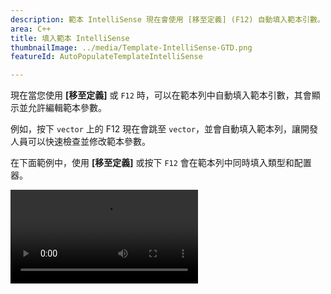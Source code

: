 ```yaml
---
description: 範本 IntelliSense 現在會使用 [移至定義] (F12) 自動填入範本引數。
area: C++
title: 填入範本 IntelliSense
thumbnailImage: ../media/Template-IntelliSense-GTD.png
featureId: AutoPopulateTemplateIntelliSense

---
```



現在當您使用 **[移至定義]** 或 `F12` 時，可以在範本列中自動填入範本引數，其會顯示並允許編輯範本參數。

例如，按下 `vector` 上的 F12 現在會跳至 `vector`，並會自動填入範本列，讓開發人員可以快速檢查並修改範本參數。

在下面範例中，使用 **[移至定義]** 或按下 `F12` 會在範本列中同時填入類型和配置器。

![自動填入範本 IntelliSense](../media/Template-IntelliSense-GTD.mp4)
